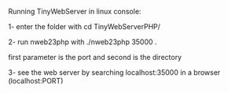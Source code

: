 Running TinyWebServer in linux console:

1- enter the folder with cd TinyWebServerPHP/

2- run nweb23php with ./nweb23php 35000 . 

first parameter is the port and second is the directory

3- see the web server by searching localhost:35000 in a browser (localhost:PORT) 



